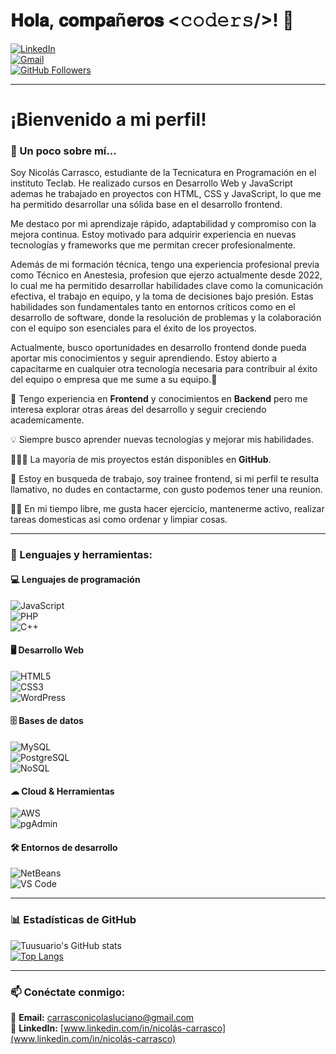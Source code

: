 # 𝐇𝐨𝐥𝐚, 𝐜𝐨𝐦𝐩𝐚ñ𝐞𝐫𝐨𝐬 <𝚌𝚘𝚍𝚎𝚛𝚜/>! 👋  
[![LinkedIn](https://img.shields.io/badge/LinkedIn-Perfil-blue?style=flat&logo=linkedin)](https://www.linkedin.com/in/nicolás-carrasco)  
[![Gmail](https://img.shields.io/badge/Gmail-Contacto-red?style=flat&logo=gmail)](carrasconicolasluciano@gmail.com)  
[![GitHub Followers](https://img.shields.io/github/followers/tuusuario?label=Follow&style=social)](https://github.com/NCarrasco1)  

---

# ¡Bienvenido a mi perfil!  


### 🚀 Un poco sobre mí...  
Soy Nicolás Carrasco, estudiante de la Tecnicatura en Programación en el instituto Teclab. He realizado cursos en Desarrollo Web y JavaScript ademas he trabajado en proyectos con HTML, CSS y JavaScript, lo que me ha permitido desarrollar una sólida base en el desarrollo frontend.

Me destaco por mi aprendizaje rápido, adaptabilidad y compromiso con la mejora continua. Estoy motivado para adquirir experiencia en nuevas tecnologías y frameworks que me permitan crecer profesionalmente.

Además de mi formación técnica, tengo una experiencia profesional previa como Técnico en Anestesia, profesion que ejerzo actualmente desde 2022, lo cual me ha permitido desarrollar habilidades clave como la comunicación efectiva, el trabajo en equipo, y la toma de decisiones bajo presión. Estas habilidades son fundamentales tanto en entornos críticos como en el desarrollo de software, donde la resolución de problemas y la colaboración con el equipo son esenciales para el éxito de los proyectos.

Actualmente, busco oportunidades en desarrollo frontend donde pueda aportar mis conocimientos y seguir aprendiendo. Estoy abierto a capacitarme en cualquier otra tecnología necesaria para contribuir al éxito del equipo o empresa que me sume a su equipo.🚀
  
🌱   Tengo experiencia en **Frontend** y conocimientos en **Backend** pero me interesa explorar otras áreas del desarrollo y seguir creciendo academicamente.  

💡   Siempre busco aprender nuevas tecnologías y mejorar mis habilidades.  

👨🏻‍💻   La mayoría de mis proyectos están disponibles en **GitHub**.  

💬   Estoy en busqueda de trabajo, soy trainee frontend, si mi perfil te resulta llamativo, no dudes en contactarme, con gusto podemos tener una reunion.  

🏋️‍♂️   En mi tiempo libre, me gusta hacer ejercicio, mantenerme activo, realizar tareas domesticas asi como ordenar y limpiar cosas.  

---

### 🔨 Lenguajes y herramientas:  

#### 💻 **Lenguajes de programación**  
![JavaScript](https://img.shields.io/badge/-JavaScript-F7DF1E?style=flat&logo=javascript&logoColor=black)  
![PHP](https://img.shields.io/badge/-PHP-777BB4?style=flat&logo=php&logoColor=white)  
![C++](https://img.shields.io/badge/-C++-00599C?style=flat&logo=c%2B%2B&logoColor=white)  

#### 🖥️ **Desarrollo Web**  
![HTML5](https://img.shields.io/badge/-HTML5-E34F26?style=flat&logo=html5&logoColor=white)  
![CSS3](https://img.shields.io/badge/-CSS3-1572B6?style=flat&logo=css3)  
![WordPress](https://img.shields.io/badge/-WordPress-21759B?style=flat&logo=wordpress&logoColor=white)  

#### 🗄️ **Bases de datos**  
![MySQL](https://img.shields.io/badge/-MySQL-4479A1?style=flat&logo=mysql&logoColor=white)  
![PostgreSQL](https://img.shields.io/badge/-PostgreSQL-336791?style=flat&logo=postgresql&logoColor=white)  
![NoSQL](https://img.shields.io/badge/-NoSQL-008000?style=flat)  

#### ☁ **Cloud & Herramientas**  
![AWS](https://img.shields.io/badge/-AWS-FF9900?style=flat&logo=amazonaws&logoColor=white)  
![pgAdmin](https://img.shields.io/badge/-pgAdmin-316192?style=flat&logo=postgresql&logoColor=white)  

#### 🛠 **Entornos de desarrollo**  
![NetBeans](https://img.shields.io/badge/-NetBeans-1B6AC6?style=flat&logo=apache-netbeans-ide&logoColor=white)  
![VS Code](https://img.shields.io/badge/-VS%20Code-007ACC?style=flat&logo=visual-studio-code&logoColor=white)  

---

### 📊 Estadísticas de GitHub  
![Tuusuario's GitHub stats](https://github-readme-stats.vercel.app/api?username=tuusuario&show_icons=true&theme=radical)  
[![Top Langs](https://github-readme-stats.vercel.app/api/top-langs/?username=tuusuario&layout=compact&theme=radical)](https://github.com/tuusuario)  

---

### 📫 Conéctate conmigo:  
📩 **Email:** [carrasconicolasluciano@gmail.com](mailto:carrasconicolasluciano@gmail.com)  
💼 **LinkedIn:** [www.linkedin.com/in/nicolás-carrasco](www.linkedin.com/in/nicolás-carrasco)  
